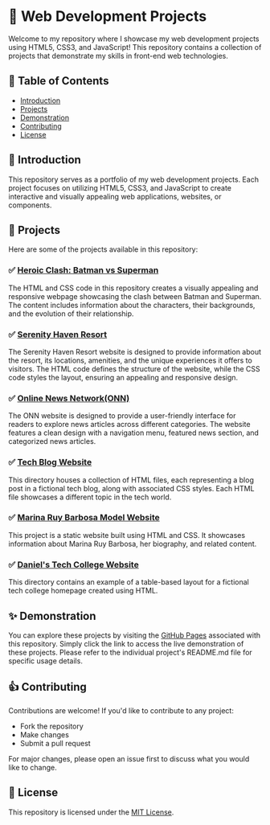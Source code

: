 # 🚀 Web Development Projects

Welcome to my repository where I showcase my web development projects using HTML5, CSS3, and JavaScript! This repository contains a collection of projects that demonstrate my skills in front-end web technologies.

## 📜 Table of Contents

- [Introduction](#introduction)
- [Projects](#projects)
- [Demonstration](#demonstration)
- [Contributing](#contributing)
- [License](#license)

## 🎯 Introduction

This repository serves as a portfolio of my web development projects. Each project focuses on utilizing HTML5, CSS3, and JavaScript to create interactive and visually appealing web applications, websites, or components.

## 🌟 Projects

Here are some of the projects available in this repository:

### ✅ [Heroic Clash: Batman vs Superman](Heroic-Clash-Batman-vs-Superman)
The HTML and CSS code in this repository creates a visually appealing and responsive webpage showcasing the clash between Batman and Superman. The content includes information about the characters, their backgrounds, and the evolution of their relationship.

### ✅ [Serenity Haven Resort](Serenity-Haven-Resort)
The Serenity Haven Resort website is designed to provide information about the resort, its locations, amenities, and the unique experiences it offers to visitors. The HTML code defines the structure of the website, while the CSS code styles the layout, ensuring an appealing and responsive design.

### ✅ [Online News Network(ONN)](ONN-Online-News-Network)
The ONN website is designed to provide a user-friendly interface for readers to explore news articles across different categories. The website features a clean design with a navigation menu, featured news section, and categorized news articles.

### ✅ [Tech Blog Website](Tech-Blog)
This directory houses a collection of HTML files, each representing a blog post in a fictional tech blog, along with associated CSS styles. Each HTML file showcases a different topic in the tech world.

### ✅ [Marina Ruy Barbosa Model Website](Marina-Ruy-Barbosa-Model)
This project is a static website built using HTML and CSS. It showcases information about Marina Ruy Barbosa, her biography, and related content.

### ✅ [Daniel's Tech College Website](Daniel's-Tech-College)
This directory contains an example of a table-based layout for a fictional tech college homepage created using HTML.

## ✨ Demonstration

You can explore these projects by visiting the [GitHub Pages](https://danielsantdev.github.io/Projetos-Web/) associated with this repository. Simply click the link to access the live demonstration of these projects. Please refer to the individual project's README.md file for specific usage details.

## 👍 Contributing

Contributions are welcome! If you'd like to contribute to any project:
- Fork the repository
- Make changes
- Submit a pull request

For major changes, please open an issue first to discuss what you would like to change.

## 📃 License

This repository is licensed under the [MIT License](LICENSE).
